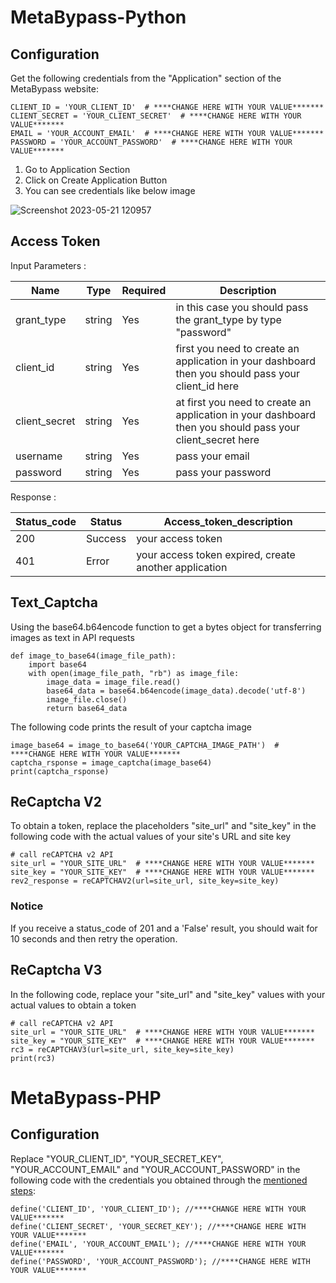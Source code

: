 # MetaBypass-Python
## Configuration

Get the following credentials from the "Application" section of the MetaBypass website:

```
CLIENT_ID = 'YOUR_CLIENT_ID'  # ****CHANGE HERE WITH YOUR VALUE*******
CLIENT_SECRET = 'YOUR_CLIENT_SECRET'  # ****CHANGE HERE WITH YOUR VALUE*******
EMAIL = 'YOUR_ACCOUNT_EMAIL'  # ****CHANGE HERE WITH YOUR VALUE*******
PASSWORD = 'YOUR_ACCOUNT_PASSWORD'  # ****CHANGE HERE WITH YOUR VALUE*******
```

1. Go to Application Section 
2. Click on Create Application Button
3. You can see credentials like below image


![Screenshot 2023-05-21 120957](https://github.com/metabypass/metabypass-python/assets/128980891/4420f7ed-1588-412a-b0e8-2876d4ae1854)


## Access Token
Input Parameters :

|     Name	  |   Type    |  Required   | Description |
| ----------- | --------- | ----------- | ----------- |
| grant_type	|  string	  |    Yes	    | in this case you should pass the grant_type by type "password" |
| client_id	  |  string	  |    Yes	    | first you need to create an application in your dashboard then you should pass your client_id here |
| client_secret |	string	|    Yes	    | at first you need to create an application in your dashboard then you should pass your client_secret here |
| username	    | string	|    Yes	    | pass your email |
| password	    | string	|    Yes	    | pass your password |

Response :

| Status_code	|  Status  |  Access_token_description  | 
| ----------- | -------- | -------------- |
| 200	        | Success  | your access token |
| 401	        |  Error	 | your access token expired, create another application

## Text_Captcha
Using the  base64.b64encode function to get a bytes object for transferring images as text in API requests
```
def image_to_base64(image_file_path):
    import base64
    with open(image_file_path, "rb") as image_file:
        image_data = image_file.read()
        base64_data = base64.b64encode(image_data).decode('utf-8')
        image_file.close()
        return base64_data
```

The following code prints the result of your captcha image
```
image_base64 = image_to_base64('YOUR_CAPTCHA_IMAGE_PATH')  # ****CHANGE HERE WITH YOUR VALUE*******
captcha_rsponse = image_captcha(image_base64)
print(captcha_rsponse)
```


## ReCaptcha V2

To obtain a token, replace the placeholders "site_url" and "site_key" in the following code with the actual values of your site's URL and site key
```
# call reCAPTCHA v2 API
site_url = "YOUR_SITE_URL"  # ****CHANGE HERE WITH YOUR VALUE*******
site_key = "YOUR_SITE_KEY"  # ****CHANGE HERE WITH YOUR VALUE*******
rev2_response = reCAPTCHAV2(url=site_url, site_key=site_key)
```
### Notice
If you receive a status_code of 201 and a 'False' result, you should wait for 10 seconds and then retry the operation.


## ReCaptcha V3

In the following code, replace your "site_url" and "site_key" values with your actual values to obtain a token

```
# call reCAPTCHA v2 API
site_url = "YOUR_SITE_URL"  # ****CHANGE HERE WITH YOUR VALUE*******
site_key = "YOUR_SITE_KEY"  # ****CHANGE HERE WITH YOUR VALUE*******
rc3 = reCAPTCHAV3(url=site_url, site_key=site_key)
print(rc3)
```



# MetaBypass-PHP
## Configuration
Replace "YOUR_CLIENT_ID", "YOUR_SECRET_KEY", "YOUR_ACCOUNT_EMAIL" and "YOUR_ACCOUNT_PASSWORD" in the following code with the credentials you obtained through the [mentioned steps](#L13):
```
define('CLIENT_ID', 'YOUR_CLIENT_ID'); //****CHANGE HERE WITH YOUR VALUE*******
define('CLIENT_SECRET', 'YOUR_SECRET_KEY'); //****CHANGE HERE WITH YOUR VALUE*******
define('EMAIL', 'YOUR_ACCOUNT_EMAIL'); //****CHANGE HERE WITH YOUR VALUE*******
define('PASSWORD', 'YOUR_ACCOUNT_PASSWORD'); //****CHANGE HERE WITH YOUR VALUE*******
```

